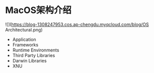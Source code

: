 # MacOS架构介绍



![](https://blog-1308247953.cos.ap-chengdu.myqcloud.com/blog/OS Architectural.png)

- Application
- Frameworks
- Runtime Environments
- Third Party Libraries
- Darwin Libraries
- XNU